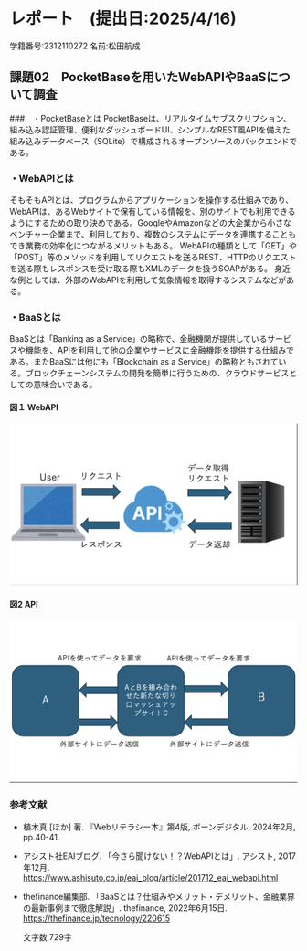 # レポート　(提出日:2025/4/16)
学籍番号:2312110272 名前:松田航成

## 課題02　PocketBaseを用いたWebAPIやBaaSについて調査
###　・PocketBaseとは
PocketBaseは、リアルタイムサブスクリプション、組み込み認証管理、便利なダッシュボードUI、シンプルなREST風APIを備えた組み込みデータベース（SQLite）で構成されるオープンソースのバックエンドである。

### ・WebAPIとは
そもそもAPIとは、プログラムからアプリケーションを操作する仕組みであり、WebAPIは、あるWebサイトで保有している情報を、別のサイトでも利用できるようにするための取り決めである。GoogleやAmazonなどの大企業から小さなベンチャー企業まで、利用しており、複数のシステムにデータを連携することもでき業務の効率化につながるメリットもある。
WebAPIの種類として「GET」や「POST」等のメソッドを利用してリクエストを送るREST、HTTPのリクエストを送る際もレスポンスを受け取る際もXMLのデータを扱うSOAPがある。
身近な例としては、外部のWebAPIを利用して気象情報を取得するシステムなどがある。

### ・BaaSとは
BaaSとは「Banking as a Service」の略称で、金融機関が提供しているサービスや機能を、APIを利用して他の企業やサービスに金融機能を提供する仕組みである。またBaaSには他にも「Blockchain as a Service」の略称ともされている。ブロックチェーンシステムの開発を簡単に行うための、クラウドサービスとしての意味合いである。

#### 図１ WebAPI
![alt text](<WebAPI.png>)

#### 図2 API
![alt text](<API.png>)

### 参考文献

- 植木真 [ほか] 著. 『Webリテラシー本』第4版, ボーンデジタル, 2024年2月, pp.40-41.

- アシスト社EAIブログ. 「今さら聞けない！？WebAPIとは」. アシスト, 2017年12月.  
https://www.ashisuto.co.jp/eai_blog/article/201712_eai_webapi.html

- thefinance編集部. 「BaaSとは？仕組みやメリット・デメリット、金融業界の最新事例まで徹底解説」. thefinance, 2022年6月15日.  
  https://thefinance.jp/tecnology/220615

  文字数 729字
